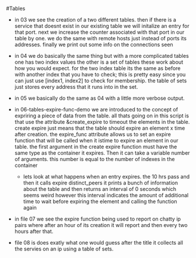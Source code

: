 #Tables


* in 03 we see the creation of a two different tables. then if there is a service that doesnt exist in our existing table we will initalize an entry for that port. next we increase the counter associated with that port in our table by one. we do the same with remote hosts just instead of ports its addresses. finally we print out some info on the connections seen

* in 04 we do basically the same thing but with a more complicated tables one has two index values the other is a set of tables these work about how you would expect. for the two index table its the same as before with another index that you have to check; this is pretty easy since you can just use [index1, index2] to check for membership. the table of sets just stores every address that it runs into in the set.

* in 05 we basically do the same as 04 with a little more verbose output.

* in 06-tables-expire-func-demo we are introduced to the concept of expriring a piece of data from the table. all thats going on in this script is that use the attribute &create\_expire to timeout the elements in the table. create expire just means that the table should expire an element x time after creation. the expire\_func attribute allows us to set an expire function that will be called when it istime to expire an element in our table. the first argument in the create expire function must have the same type as the container it expires. Then it can take a variable number of arguments. this number is equal to the number of indexes in the container 
	* lets look at what happens when an entry expires. the 10 hrs pass and then it calls expire distinct\_peers it prints a bunch of information about the table and then returns an interval of 0 seconds which seems weird however this interval indicates the amount of additional time to wait before expiring the element and calling the function again

* in file 07 we see the expire function being used to report on chatty ip pairs where after an hour of its creation it will report and then every two hours after that.

* file 08 is does exatly what one would guess after the title it collects all the servies on an ip using a table of sets.

